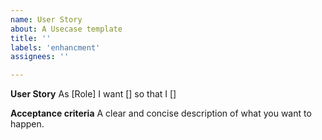 ```yaml
---
name: User Story
about: A Usecase template
title: ''
labels: 'enhancment'
assignees: ''

---
```


**User Story**
As [Role] I want [] so that I []

**Acceptance criteria**
A clear and concise description of what you want to happen.
